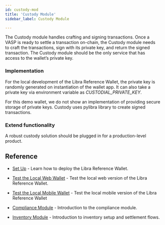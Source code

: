 ```yaml
---
id: custody-mod
title: 'Custody Module'
sidebar_label: Custody Module

---
```




The Custody module handles crafting and signing transactions. Once a VASP is ready to settle a transaction on-chain, the Custody module needs to craft the transactions, sign with its private key, and return the signed transaction. The Custody module should be the only service that has access to the wallet’s private key. 

### Implementation

For the local development of the Libra Reference Wallet, the private key is randomly generated on instantiation of the wallet app. It can also take a private key via environment variable as *CUSTODIAL_PRIVATE_KEY*. 

For this demo wallet, we do not show an implementation of providing secure storage of private keys. Custody uses pylibra library to create signed transactions. 


### Extend functionality

A robust custody solution should be plugged in for a production-level product.



## Reference

* [Set Up](set-up-reference-wallet.md) - Learn how to deploy the Libra Reference Wallet.

* [Test the Local Web Wallet](try-local-web-wallet.md) - Test the local web version of the Libra Reference Wallet.

* [Test the Local Mobile Wallet](try-local-mobile-wallet.md) - Test the local mobile version of the Libra Reference Wallet

* [Compliance Module](compliance-mod.md) - Introduction to the compliance module.

* [Inventory Module](inventory-mod.md) - Introduction to inventory setup and settlement flows. 

  